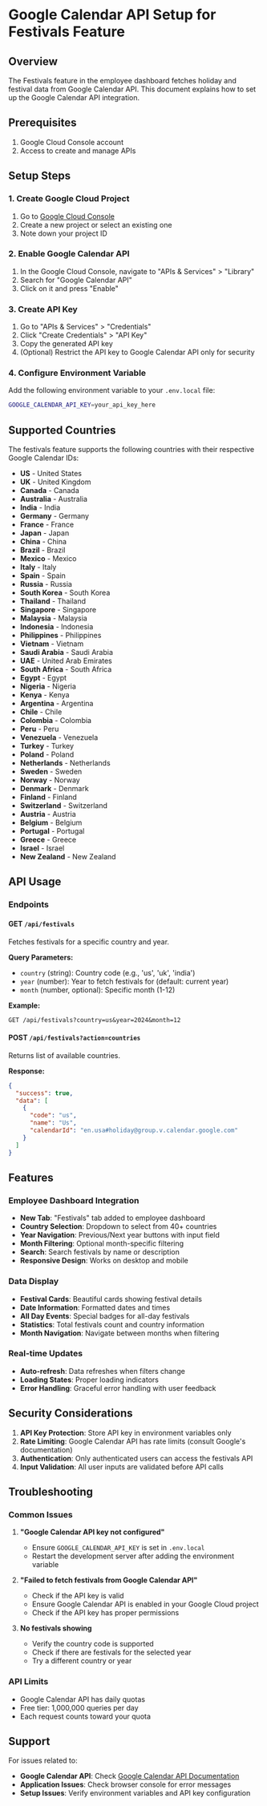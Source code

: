 # Google Calendar API Setup for Festivals Feature

## Overview
The Festivals feature in the employee dashboard fetches holiday and festival data from Google Calendar API. This document explains how to set up the Google Calendar API integration.

## Prerequisites
1. Google Cloud Console account
2. Access to create and manage APIs

## Setup Steps

### 1. Create Google Cloud Project
1. Go to [Google Cloud Console](https://console.cloud.google.com/)
2. Create a new project or select an existing one
3. Note down your project ID

### 2. Enable Google Calendar API
1. In the Google Cloud Console, navigate to "APIs & Services" > "Library"
2. Search for "Google Calendar API"
3. Click on it and press "Enable"

### 3. Create API Key
1. Go to "APIs & Services" > "Credentials"
2. Click "Create Credentials" > "API Key"
3. Copy the generated API key
4. (Optional) Restrict the API key to Google Calendar API only for security

### 4. Configure Environment Variable
Add the following environment variable to your `.env.local` file:

```bash
GOOGLE_CALENDAR_API_KEY=your_api_key_here
```

## Supported Countries

The festivals feature supports the following countries with their respective Google Calendar IDs:

- **US** - United States
- **UK** - United Kingdom  
- **Canada** - Canada
- **Australia** - Australia
- **India** - India
- **Germany** - Germany
- **France** - France
- **Japan** - Japan
- **China** - China
- **Brazil** - Brazil
- **Mexico** - Mexico
- **Italy** - Italy
- **Spain** - Spain
- **Russia** - Russia
- **South Korea** - South Korea
- **Thailand** - Thailand
- **Singapore** - Singapore
- **Malaysia** - Malaysia
- **Indonesia** - Indonesia
- **Philippines** - Philippines
- **Vietnam** - Vietnam
- **Saudi Arabia** - Saudi Arabia
- **UAE** - United Arab Emirates
- **South Africa** - South Africa
- **Egypt** - Egypt
- **Nigeria** - Nigeria
- **Kenya** - Kenya
- **Argentina** - Argentina
- **Chile** - Chile
- **Colombia** - Colombia
- **Peru** - Peru
- **Venezuela** - Venezuela
- **Turkey** - Turkey
- **Poland** - Poland
- **Netherlands** - Netherlands
- **Sweden** - Sweden
- **Norway** - Norway
- **Denmark** - Denmark
- **Finland** - Finland
- **Switzerland** - Switzerland
- **Austria** - Austria
- **Belgium** - Belgium
- **Portugal** - Portugal
- **Greece** - Greece
- **Israel** - Israel
- **New Zealand** - New Zealand

## API Usage

### Endpoints

#### GET `/api/festivals`
Fetches festivals for a specific country and year.

**Query Parameters:**
- `country` (string): Country code (e.g., 'us', 'uk', 'india')
- `year` (number): Year to fetch festivals for (default: current year)
- `month` (number, optional): Specific month (1-12)

**Example:**
```
GET /api/festivals?country=us&year=2024&month=12
```

#### POST `/api/festivals?action=countries`
Returns list of available countries.

**Response:**
```json
{
  "success": true,
  "data": [
    {
      "code": "us",
      "name": "Us",
      "calendarId": "en.usa#holiday@group.v.calendar.google.com"
    }
  ]
}
```

## Features

### Employee Dashboard Integration
- **New Tab**: "Festivals" tab added to employee dashboard
- **Country Selection**: Dropdown to select from 40+ countries
- **Year Navigation**: Previous/Next year buttons with input field
- **Month Filtering**: Optional month-specific filtering
- **Search**: Search festivals by name or description
- **Responsive Design**: Works on desktop and mobile

### Data Display
- **Festival Cards**: Beautiful cards showing festival details
- **Date Information**: Formatted dates and times
- **All Day Events**: Special badges for all-day festivals
- **Statistics**: Total festivals count and country information
- **Month Navigation**: Navigate between months when filtering

### Real-time Updates
- **Auto-refresh**: Data refreshes when filters change
- **Loading States**: Proper loading indicators
- **Error Handling**: Graceful error handling with user feedback

## Security Considerations

1. **API Key Protection**: Store API key in environment variables only
2. **Rate Limiting**: Google Calendar API has rate limits (consult Google's documentation)
3. **Authentication**: Only authenticated users can access the festivals API
4. **Input Validation**: All user inputs are validated before API calls

## Troubleshooting

### Common Issues

1. **"Google Calendar API key not configured"**
   - Ensure `GOOGLE_CALENDAR_API_KEY` is set in `.env.local`
   - Restart the development server after adding the environment variable

2. **"Failed to fetch festivals from Google Calendar API"**
   - Check if the API key is valid
   - Ensure Google Calendar API is enabled in your Google Cloud project
   - Check if the API key has proper permissions

3. **No festivals showing**
   - Verify the country code is supported
   - Check if there are festivals for the selected year
   - Try a different country or year

### API Limits
- Google Calendar API has daily quotas
- Free tier: 1,000,000 queries per day
- Each request counts toward your quota

## Support

For issues related to:
- **Google Calendar API**: Check [Google Calendar API Documentation](https://developers.google.com/calendar/api)
- **Application Issues**: Check browser console for error messages
- **Setup Issues**: Verify environment variables and API key configuration
